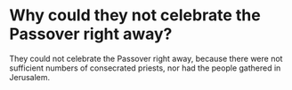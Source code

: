 # Why could they not celebrate the Passover right away?

They could not celebrate the Passover right away, because there were not sufficient numbers of consecrated priests, nor had the people gathered in Jerusalem. 
